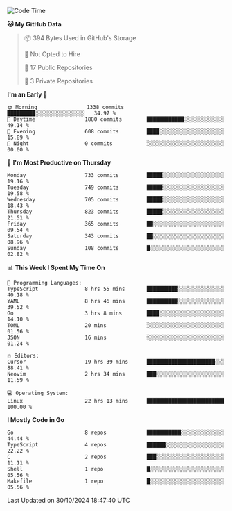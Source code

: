 <!--START_SECTION:waka-->
![Code Time](http://img.shields.io/badge/Code%20Time-921%20hrs%2042%20mins-blue)

**🐱 My GitHub Data** 

> 📦 394 Bytes Used in GitHub's Storage 
 > 
> 🚫 Not Opted to Hire
 > 
> 📜 17 Public Repositories 
 > 
> 🔑 3 Private Repositories 
 > 
**I'm an Early 🐤** 

```text
🌞 Morning                1338 commits        █████████░░░░░░░░░░░░░░░░   34.97 % 
🌆 Daytime                1880 commits        ████████████░░░░░░░░░░░░░   49.14 % 
🌃 Evening                608 commits         ████░░░░░░░░░░░░░░░░░░░░░   15.89 % 
🌙 Night                  0 commits           ░░░░░░░░░░░░░░░░░░░░░░░░░   00.00 % 
```
📅 **I'm Most Productive on Thursday** 

```text
Monday                   733 commits         █████░░░░░░░░░░░░░░░░░░░░   19.16 % 
Tuesday                  749 commits         █████░░░░░░░░░░░░░░░░░░░░   19.58 % 
Wednesday                705 commits         █████░░░░░░░░░░░░░░░░░░░░   18.43 % 
Thursday                 823 commits         █████░░░░░░░░░░░░░░░░░░░░   21.51 % 
Friday                   365 commits         ██░░░░░░░░░░░░░░░░░░░░░░░   09.54 % 
Saturday                 343 commits         ██░░░░░░░░░░░░░░░░░░░░░░░   08.96 % 
Sunday                   108 commits         █░░░░░░░░░░░░░░░░░░░░░░░░   02.82 % 
```


📊 **This Week I Spent My Time On** 

```text
💬 Programming Languages: 
TypeScript               8 hrs 55 mins       ██████████░░░░░░░░░░░░░░░   40.18 % 
YAML                     8 hrs 46 mins       ██████████░░░░░░░░░░░░░░░   39.52 % 
Go                       3 hrs 8 mins        ████░░░░░░░░░░░░░░░░░░░░░   14.10 % 
TOML                     20 mins             ░░░░░░░░░░░░░░░░░░░░░░░░░   01.56 % 
JSON                     16 mins             ░░░░░░░░░░░░░░░░░░░░░░░░░   01.24 % 

🔥 Editors: 
Cursor                   19 hrs 39 mins      ██████████████████████░░░   88.41 % 
Neovim                   2 hrs 34 mins       ███░░░░░░░░░░░░░░░░░░░░░░   11.59 % 

💻 Operating System: 
Linux                    22 hrs 13 mins      █████████████████████████   100.00 % 
```

**I Mostly Code in Go** 

```text
Go                       8 repos             ███████████░░░░░░░░░░░░░░   44.44 % 
TypeScript               4 repos             ██████░░░░░░░░░░░░░░░░░░░   22.22 % 
C                        2 repos             ███░░░░░░░░░░░░░░░░░░░░░░   11.11 % 
Shell                    1 repo              █░░░░░░░░░░░░░░░░░░░░░░░░   05.56 % 
Makefile                 1 repo              █░░░░░░░░░░░░░░░░░░░░░░░░   05.56 % 
```




 Last Updated on 30/10/2024 18:47:40 UTC
<!--END_SECTION:waka-->
